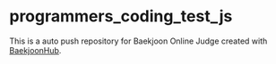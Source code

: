 # programmers_coding_test_js
This is a auto push repository for Baekjoon Online Judge created with [BaekjoonHub](https://github.com/BaekjoonHub/BaekjoonHub).
